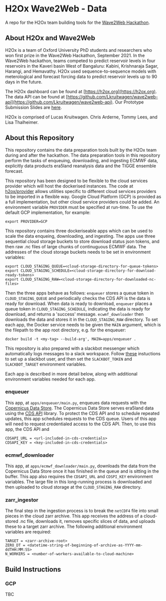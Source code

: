 # H2Ox Wave2Web - Data
A repo for the H2Ox team building tools for the [Wave2Web Hackathon](https://www.wricitiesindia.org/content/wave2web-hack).

## About H2Ox and Wave2Web
H2Ox is a team of Oxford University PhD students and researchers who won first prize in the Wave2Web Hackathon, September 2021. In the Wave2Web hackathon, teams competed to predict reservoir levels in four reservoirs in the Kaveri basin West of Bangaluru: Kabini, Krishnaraja Sagar, Harangi, and Hemavathy. H2Ox used sequence-to-sequence models with meterological and forecast forcing data to predict reservoir levels up to 90 days in the future.

The H2Ox dashboard can be found at [https://h2ox.org](https://h2ox.org). The data API can be found at [https://github.com/Lkruitwagen/wave2web-api](https://github.com/Lkruitwagen/wave2web-api). Our Prototype Submission Slides are [here](https://docs.google.com/presentation/d/1J_lmFu8TTejnipl-l8bXUZdKioVseRB4tTzqK6sEokI/edit?usp=sharing).

H2Ox is comprised of Lucas Kruitwagen. Chris Arderne, Tommy Lees, and Lisa Thalheimer.

## About this Repository

This repository contains the data preparation tools built by the H2Ox team during and after the hackathon.
The data preparation tools in this repository perform the tasks of enqueuing, downloading, and ingesting ECMWF data, explicitly data products era5land reanalysis data and the TIGGE ensemble forecast. 

This repository has been designed to be flexible to the cloud services provider which will host the dockerised instances.
The code at [h2ox/provider](src/h2ox/provider) allows utilities specific to different cloud services providers to be imported in a flexible way.
Google Cloud Platform (GCP) is provided as a full implementation, but other cloud service providers could be added.
An environment variable `PROVIDER` must be specified at run-time.
To use the default GCP implementation, for example:

    export PROVIDER=GCP

This repository contains three dockeriseable apps which can be used to scale the data enqueing, downloading, and ingesting. 
The apps use three sequential cloud storage buckets to store download status json tokens, and then raw .nc files of large chunks of continuguous ECMWF data.
The addresses of the cloud storage buckets needs to be set in environment variables:

    export CLOUD_STAGING_QUEUE=<cloud-storage-directory-for-queue-tokens>
    export CLOUD_STAGING_SCHEDULE=<cloud-storage-directory-for-download-ready-tokens>
    export CLOUD_STAGING_RAW=<cloud-storage-directory-for-downloaded-nc-files>
    
Then the three apps behave as follows: `enqueuer` stores a queue token in `CLOUD_STAGING_QUEUE` and periodically checks the CDS API is the data is ready for download.
When data is ready to download, `enqueuer` places a queue token in `CLOUD_STAGING_SCHEDULE`, indicating the data is ready for download, and returns a 'success' message.
`ecwmf_downloader` then downloads the data and stores it in the `CLOUD_STAGING_RAW` directory.
To set each app, the Docker service needs to be given the `MAIN` argument, which is the filepath to the app root directory, e.g. for the enqueuer:

    docker build -t <my-tag> --build-arg', MAIN=apps/enqueuer .
    
This repository is also prepared with a slackbot messenger which automatically logs messages to a slack workspace.
Follow [these](https://api.slack.com/bot-users) instuctions to set up a slackbot user, and then set the `SLACKBOT_TOKEN` and `SLACKBOT_TARGET` environment variables.

Each app is described in more detail below, along with additional environment variables needed for each app.

### enqueuer

This app, at `apps/enqueuer/main.py`, enqueues data requests with the [Copernicus Data Store](https://cds.climate.copernicus.eu/cdsapp#!/home). 
The Copernicus Data Store serves era5land data using the [CDS API](https://github.com/ecmwf/cdsapi) library. 
To protect the CDS API and to schedule repeated updates, this app schedules requests to the CDS queue.
Users of this app will need to request credentialed access to the CDS API. 
Then, to use this app, the CDS API and 

    CDSAPI_URL = <url-included-in-cds-credentials>
    CDSAPI_KEY = <key-included-in-cds-credentials>


### ecmwf_downloader

This app, at `apps/ecmwf_downloader/main.py`, downloads the data from the Copernicus Data Store once it has finished in the queue and is sitting in the buffer.
This app also requires the `CDSAPI_URL` and `CDSPI_KEY` environment variables.
The large file in this long-running process is downloaded and then uploaded to cloud storage at the `CLOUD_STAGING_RAW` directory.

### zarr_ingestor

The final step in the ingestion process is to break the `netCDF4` file into small pieces in the cloud zarr archive.
This app receives the address of a cloud-stored .nc file, downloads it, removes specific slices of data, and uploads these to a target zarr archive.
The following additional environment variables are required:

    TARGET = <zarr-archive-root>
    ZERO_DT = <datetime-string-of-beginning-of-archive-as-YYYY-mm-ddTHH:MM:SS>
    N_WORKERS = <number-of-workers-available-to-cloud-machine>
    
    
## Build Instructions

### GCP

TBC
